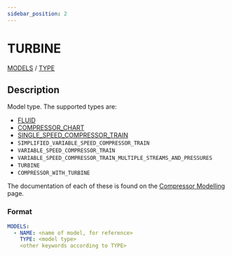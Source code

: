 ```yaml
---
sidebar_position: 2
---
```

# TURBINE

[MODELS](/about/references/keywords_tree/MODELS/index.md) /
[TYPE](/about/references/keywords_tree/MODELS/TYPE/index.md)

## Description

Model type. The supported types are:

- [FLUID](/about/references/keywords_tree/MODELS/TYPE/FLUID/index.md)
- [COMPRESSOR_CHART](/about/references/keywords_tree/MODELS/TYPE/COMPRESSOR_CHART/index.md)
- [SINGLE_SPEED_COMPRESSOR_TRAIN](/about/references/keywords_tree/MODELS/TYPE/SINGLE_SPEED_COMPRESSOR_TRAIN/index.md)
- `SIMPLIFIED_VARIABLE_SPEED_COMPRESSOR_TRAIN`
- `VARIABLE_SPEED_COMPRESSOR_TRAIN`
- `VARIABLE_SPEED_COMPRESSOR_TRAIN_MULTIPLE_STREAMS_AND_PRESSURES`
- `TURBINE`
- `COMPRESSOR_WITH_TURBINE`

The documentation of each of these is found on the [Compressor Modelling](/about/modelling/setup/models/compressor_modelling/compressor_models_types/index.md) page.

### Format

~~~~~~~~yaml
MODELS:
  - NAME: <name of model, for reference>
    TYPE: <model type>
    <other keywords according to TYPE>
~~~~~~~~